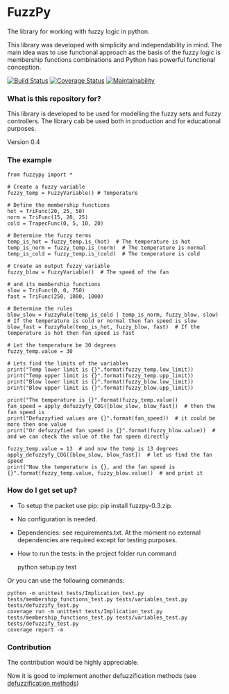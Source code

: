 # FuzzPy
The library for working with fuzzy logic in python.

This library was developed with simplicity and independability in mind. The main idea was to use functional
approach as the basis of the fuzzy logic is membership functions combinations and Python has powerful functional
conception.

[![Build Status](https://travis-ci.org/alsprogrammer/PythonFuzzyLogic.svg?branch=master)](https://travis-ci.org/alsprogrammer/PythonFuzzyLogic)
[![Coverage Status](https://coveralls.io/repos/github/alsprogrammer/PythonFuzzyLogic/badge.svg?branch=master)](https://coveralls.io/github/alsprogrammer/PythonFuzzyLogic?branch=master)
[![Maintainability](https://api.codeclimate.com/v1/badges/0e2daeaf81fad51863fb/maintainability)](https://codeclimate.com/github/alsprogrammer/PythonFuzzyLogic/maintainability)

### What is this repository for? ###

This library is developed to be used for modelling the fuzzy sets and fuzzy controllers. The library cab be used both
in production and for educational purposes.

Version 0.4

### The example ###

    from fuzzypy import *

    # Create a fuzzy variable
    fuzzy_temp = FuzzyVariable() # Temperature

    # Define the membership functions
    hot = TriFunc(20, 25, 50)
    norm = TriFunc(15, 20, 25)
    cold = TrapecFunc(0, 5, 10, 20)

    # Determine the fuzzy terms
    temp_is_hot = fuzzy_temp.is_(hot)  # The temperature is hot
    temp_is_norm = fuzzy_temp.is_(norm)  # The temperature is normal
    temp_is_cold = fuzzy_temp.is_(cold)  # The temperature is cold

    # Create an output fuzzy variable
    fuzzy_blow = FuzzyVariable()  # The speed of the fan

    # and its membership functions
    slow = TriFunc(0, 0, 750)
    fast = TriFunc(250, 1000, 1000)

    # Determine the rules
    blow_slow = FuzzyRule(temp_is_cold | temp_is_norm, fuzzy_blow, slow)  # If the temperature is cold or normal then fan speed is slow
    blow_fast = FuzzyRule(temp_is_hot, fuzzy_blow, fast)  # If the temperature is hot then fan speed is fast

    # Let the temperature be 30 degrees
    fuzzy_temp.value = 30

    # Lets find the limits of the variables
    print("Temp lower limit is {}".format(fuzzy_temp.low_limit))
    print("Temp upper limit is {}".format(fuzzy_temp.upp_limit))
    print("Blow lower limit is {}".format(fuzzy_blow.low_limit))
    print("Blow upper limit is {}".format(fuzzy_blow.upp_limit))

    print("The temperature is {}".format(fuzzy_temp.value))
    fan_speed = apply_defuzzyfy_COG([blow_slow, blow_fast])  # then the fan speed is
    print("Defuzzyfied values are {}".format(fan_speed))  # it could be more then one value
    print("Or defuzzyfied fan speed is {}".format(fuzzy_blow.value))  # and we can check the value of the fan speen directly

    fuzzy_temp.value = 13  # and now the temp is 13 degrees
    apply_defuzzyfy_COG([blow_slow, blow_fast])  # let us find the fan speed
    print("Now the temperature is {}, and the fan speed is {}".format(fuzzy_temp.value, fuzzy_blow.value))  # and print it


### How do I get set up? ###

* To setup the packet use pip: pip install fuzzpy-0.3.zip.
* No configuration is needed.
* Dependencies: see requirements.txt. At the moment no external dependencies are required except for testing purposes.
* How to run the tests: in the project folder run command

    python setup.py test

Or you can use the following commands:

    python -m unittest tests/Implication_test.py tests/membership_functions_test.py tests/variables_test.py tests/defuzzify_test.py
    coverage run -m unittest tests/Implication_test.py tests/membership_functions_test.py tests/variables_test.py tests/defuzzify_test.py
    coverage report -m

### Contribution

The contribution would be highly appreciable.

Now it is good to implement another defuzzification methods (see [defuzzification methods](https://en.wikipedia.org/wiki/Defuzzification))
